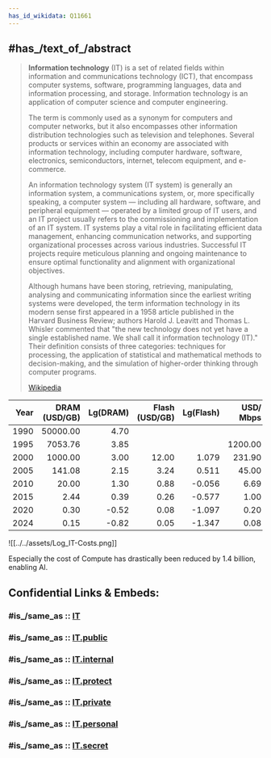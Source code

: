 ```yaml
---
has_id_wikidata: Q11661
---
```



## #has_/text_of_/abstract 

> **Information technology** (IT) is a set of related fields within information and communications technology 
> (ICT), that encompass computer systems, software, programming languages, data 
> and information processing, and storage. 
> Information technology is an application of computer science and computer engineering.
>
> The term is commonly used as a synonym for computers and computer networks, 
> but it also encompasses other information distribution technologies such as television and telephones. 
> Several products or services within an economy are associated with information technology, 
> including computer hardware, software, electronics, semiconductors, internet, telecom equipment, 
> and e-commerce.
>
> An information technology system (IT system) is generally an information system, 
> a communications system, or, more specifically speaking, a computer system —
>  including all hardware, software, and peripheral equipment — operated by a limited group of IT users, 
>  and an IT project usually refers to the commissioning and implementation of an IT system. 
>  IT systems play a vital role in facilitating efficient data management, 
>  enhancing communication networks, and supporting organizational processes across various industries. 
>  Successful IT projects require meticulous planning and ongoing maintenance 
>  to ensure optimal functionality and alignment with organizational objectives.
>
> Although humans have been storing, retrieving, manipulating, analysing 
> and communicating information since the earliest writing systems were developed, 
> the term information technology in its modern sense first appeared in a 1958 article 
> published in the Harvard Business Review; authors Harold J. Leavitt and Thomas L. Whisler commented 
> that "the new technology does not yet have a single established name. 
> We shall call it information technology (IT)." 
> Their definition consists of three categories: techniques for processing, 
> the application of statistical and mathematical methods to decision-making, 
> and the simulation of higher-order thinking through computer programs.
>
> [Wikipedia](https://en.wikipedia.org/wiki/Information%20technology) 


| Year | DRAM  (USD/GB) | Lg(DRAM) | Flash  (USD/GB) | Lg(Flash) | USD/ Mbps | Internet USD / TB | Lg(Internet) |   USD/MFLOP | Lg(MFLOP) |
| ---: | -------------: | -------: | --------------: | --------: | --------: | ----------------: | -----------: | ----------: | --------: |
| 1990 |       50000.00 |     4.70 |                 |           |           |                   |              | 50000000000 |      7.70 |
| 1995 |        7053.76 |     3.85 |                 |           |   1200.00 |         1200000.0 |         6.08 |  7053757000 |      6.85 |
| 2000 |        1000.00 |     3.00 |           12.00 |     1.079 |    231.90 |           97673.2 |         4.99 |  1000000000 |      6.00 |
| 2005 |         141.08 |     2.15 |            3.24 |     0.511 |     45.00 |            8000.0 |         3.90 |    31486880 |      4.50 |
| 2010 |          20.00 |     1.30 |            0.88 |    -0.056 |      6.69 |            1546.0 |         3.19 |     1000000 |      3.00 |
| 2015 |           2.44 |     0.39 |            0.26 |    -0.577 |      1.00 |             300.0 |         2.48 |        9943 |      1.00 |
| 2020 |           0.30 |    -0.52 |            0.08 |    -1.097 |      0.20 |              10.0 |         1.00 |         100 |     -1.00 |
| 2024 |           0.15 |    -0.82 |            0.05 |    -1.347 |      0.08 |               1.5 |         0.18 |          35 |     -1.46 |


![[../../assets/Log_IT-Costs.png]] 

Especially the cost of Compute has drastically been reduced by 1.4 billion, enabling AI. 


## Confidential Links & Embeds: 

### #is_/same_as :: [IT](/_Standards/Technology/IT.md) 

### #is_/same_as :: [IT.public](/_public/Technology/IT.public.md) 

### #is_/same_as :: [IT.internal](/_internal/Technology/IT.internal.md) 

### #is_/same_as :: [IT.protect](/_protect/Technology/IT.protect.md) 

### #is_/same_as :: [IT.private](/_private/Technology/IT.private.md) 

### #is_/same_as :: [IT.personal](/_personal/Technology/IT.personal.md) 

### #is_/same_as :: [IT.secret](/_secret/Technology/IT.secret.md)

